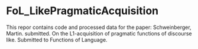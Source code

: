 # FoL_LikePragmaticAcquisition
This repor contains code and processed data for the paper: Schweinberger, Martin. submitted. On the L1-acquisition of pragmatic functions of discourse like. Submitted to Functions of Language. 
